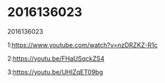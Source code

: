 # 2016136023
2016136023

1:https://www.youtube.com/watch?v=nzDRZKZ-R1c

2:https://youtu.be/FHaUSqckZS4

3:https://youtu.be/UHIZqET09bg
